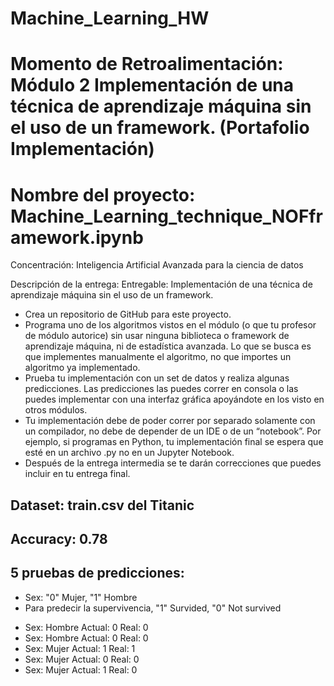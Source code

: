 # Machine_Learning_HW

# Momento de Retroalimentación: Módulo 2 Implementación de una técnica de aprendizaje máquina sin el uso de un framework. (Portafolio Implementación)

# Nombre del proyecto: Machine_Learning_technique_NOFframework.ipynb

Concentración: Inteligencia Artificial Avanzada para la ciencia de datos

Descripción de la entrega: 
Entregable: Implementación de una técnica de aprendizaje máquina sin el uso de un framework.

* Crea un repositorio de GitHub para este proyecto.
* Programa uno de los algoritmos vistos en el módulo (o que tu profesor de módulo autorice) sin usar ninguna biblioteca o framework de aprendizaje máquina, ni de estadística avanzada. Lo que se busca es que implementes manualmente el algoritmo, no que importes un algoritmo ya implementado. 
* Prueba tu implementación con un set de datos y realiza algunas predicciones. Las predicciones las puedes correr en consola o las puedes implementar con una interfaz gráfica apoyándote en los visto en otros módulos.
* Tu implementación debe de poder correr por separado solamente con un compilador, no debe de depender de un IDE o de un “notebook”. Por ejemplo, si programas en Python, tu implementación final se espera que esté en un archivo .py no en un Jupyter Notebook.
* Después de la entrega intermedia se te darán correcciones que puedes incluir en tu entrega final.

## Dataset: train.csv del Titanic

## Accuracy: 0.78

## 5 pruebas de predicciones:

- Sex: "0" Mujer, "1" Hombre
- Para predecir la supervivencia, "1" Survided, "0" Not survived
* Sex:  Hombre Actual:  0 Real:  0
* Sex:  Hombre Actual:  0 Real:  0
* Sex:  Mujer Actual:   1 Real:  1
* Sex:  Mujer Actual:   0 Real:  0
* Sex:  Mujer Actual:   1 Real:  0

